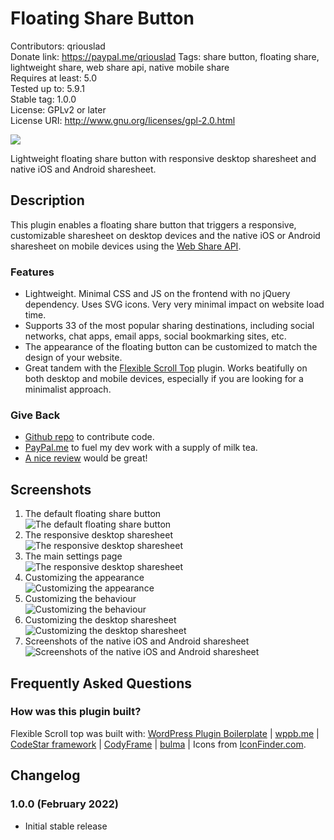 # Floating Share Button

Contributors: qriouslad  
Donate link: https://paypal.me/qriouslad
Tags: share button, floating share, lightweight share, web share api, native mobile share  
Requires at least: 5.0  
Tested up to: 5.9.1  
Stable tag: 1.0.0  
License: GPLv2 or later  
License URI: http://www.gnu.org/licenses/gpl-2.0.html

![](.wordpress-org/banner-1544x500.png)

Lightweight floating share button with responsive desktop sharesheet and native iOS and Android sharesheet.

## Description

This plugin enables a floating share button that triggers a responsive, customizable sharesheet on desktop devices and the native iOS or Android sharesheet on mobile devices using the [Web Share API](https://web.dev/web-share/).

### Features

* Lightweight. Minimal CSS and JS on the frontend with no jQuery dependency. Uses SVG icons. Very very minimal impact on website load time.
* Supports 33 of the most popular sharing destinations, including social networks, chat apps, email apps, social bookmarking sites, etc.
* The appearance of the floating button can be customized to match the design of your website.
* Great tandem with the [Flexible Scroll Top](https://wordpress.org/plugins/flexible-scroll-top/) plugin. Works beatifully on both desktop and mobile devices, especially if you are looking for a minimalist approach.

### Give Back

* [Github repo](https://github.com/qriouslad/floating-share-button) to contribute code.
* [PayPal.me](https://paypal.me/qriouslad) to fuel my dev work with a supply of milk tea.
* [A nice review](https://wordpress.org/plugins/floating-share-button/#reviews) would be great!

## Screenshots

1. The default floating share button  
   ![The default floating share button](.wordpress-org/screenshot-1.png)
2. The responsive desktop sharesheet  
   ![The responsive desktop sharesheet](.wordpress-org/screenshot-2.png)
3. The main settings page  
   ![The responsive desktop sharesheet](.wordpress-org/screenshot-3.png)
4. Customizing the appearance  
   ![Customizing the appearance](.wordpress-org/screenshot-4.png)
5. Customizing the behaviour  
   ![Customizing the behaviour](.wordpress-org/screenshot-5.png)
6. Customizing the desktop sharesheet  
   ![Customizing the desktop sharesheet](.wordpress-org/screenshot-6.png)
7. Screenshots of the native iOS and Android sharesheet  
   ![Screenshots of the native iOS and Android sharesheet](.wordpress-org/screenshot-7.png)

## Frequently Asked Questions

### How was this plugin built?

Flexible Scroll top was built with: [WordPress Plugin Boilerplate](https://github.com/devinvinson/WordPress-Plugin-Boilerplate/) | [wppb.me](https://wppb.me/) | [CodeStar framework](https://github.com/Codestar/codestar-framework) | [CodyFrame](https://github.com/CodyHouse/codyhouse-framework) | [bulma](https://bulma.io/) | Icons from [IconFinder.com](https://www.iconfinder.com/).

## Changelog

### 1.0.0 (February 2022)

* Initial stable release